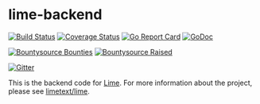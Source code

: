 # lime-backend
[![Build Status](https://travis-ci.org/limetext/backend.svg?branch=master)](https://travis-ci.org/limetext/backend)
[![Coverage Status](https://img.shields.io/coveralls/limetext/backend.svg?branch=master)](https://coveralls.io/r/limetext/backend?branch=master)
[![Go Report Card](http://goreportcard.com/badge/limetext/backend)](http://goreportcard.com/report/limetext/backend)
[![GoDoc](https://godoc.org/github.com/limetext/backend?status.svg)](https://godoc.org/github.com/limetext/backend)

[![Bountysource Bounties](https://www.bountysource.com/badge/team?team_id=8742&style=bounties_received)](https://www.bountysource.com/teams/limetext/issues?utm_source=limetext&utm_medium=shield&utm_campaign=bounties_received)
[![Bountysource Raised](https://www.bountysource.com/badge/team?team_id=8742&style=raised)](https://www.bountysource.com/teams/limetext?utm_source=limetext&utm_medium=shield&utm_campaign=raised)

[![Gitter](https://badges.gitter.im/Join%20Chat.svg)](https://gitter.im/limetext/lime)

This is the backend code for [Lime](http://limetext.org/). For more information about the project, please see [limetext/lime](https://github.com/limetext/lime).
